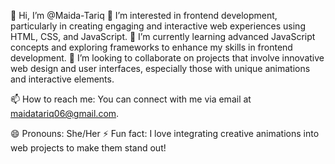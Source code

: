 👋 Hi, I’m @Maida-Tariq
👀 I’m interested in frontend development, particularly in creating engaging and interactive web experiences using HTML, CSS, and JavaScript.
🌱 I’m currently learning advanced JavaScript concepts and exploring frameworks to enhance my skills in frontend development.
💞️ I’m looking to collaborate on projects that involve innovative web design and user interfaces, especially those with unique animations and interactive elements.

📫 How to reach me: You can connect with me via email at maidatariq06@gmail.com.

😄 Pronouns: She/Her
⚡ Fun fact: I love integrating creative animations into web projects to make them stand out!
